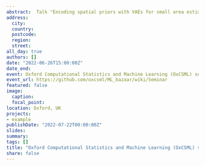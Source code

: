 ```yaml
---
abstract:  Talk "Encoding spatial priors with VAEs for small area estimation"
address:
  city: 
  country: 
  postcode: 
  region: 
  street: 
all_day: true
authors: []
date: "2022-06-26T15:00:00Z"
date_end: 
event: Oxford Computational Statistics and Machine Learning (OxCSML) seminar
event_url: https://github.com/oxcsml/ML_bazaar/wiki/Seminar
featured: false
image:
  caption: 
  focal_point: 
location: Oxford, UK
projects:
- example
publishDate: "2022-07-22T00:00:00Z"
slides: 
summary: 
tags: []
title: "Oxford Computational Statistics and Machine Learning (OxCSML) seminar"
share: false
---
```

